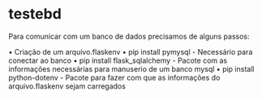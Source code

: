 # testebd
Para comunicar com um banco de dados precisamos de alguns passos:

• Criação de um arquivo.flaskenv
• pip install pymysql - Necessário para conectar ao banco
• pip install flask_sqlalchemy - Pacote com as informações necessárias para manuserio de um banco mysql
• pip install python-dotenv - Pacote para fazer com que as informações do arquivo.flaskenv sejam carregados
